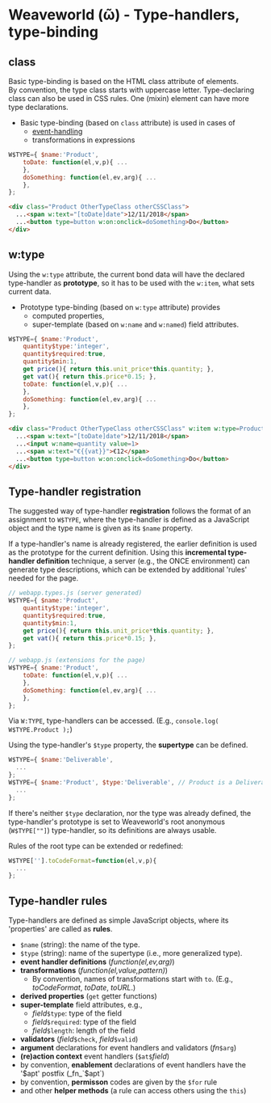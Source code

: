 # Weaveworld (ῶ) - Type-handlers, type-binding #

## class ##

Basic type-binding is based on the HTML class attribute of elements.  
By convention, the type class starts with uppercase letter. Type-declaring class can also be used in CSS rules. One (mixin) element can have more type declarations.

* Basic type-binding (based on `class` attribute) is used in cases of
  * [event-handling](doc/doc-2-event.md)
  * transformations in expressions

```js
W$TYPE={ $name:'Product',
    toDate: function(el,v,p){ ...
    },
    doSomething: function(el,ev,arg){ ...
    },
};
```
```html
<div class="Product OtherTypeClass otherCSSClass">
  ...<span w:text="[toDate]date">12/11/2018</span>
  ...<button type=button w:on:onclick=doSomething>Do</button>
</div>
```

## w:type ##

Using the `w:type` attribute, the current bond data will have the declared type-handler as **prototype**, so it has to be used with the `w:item`, what sets current data.

* Prototype type-binding (based on `w:type` attribute) provides
  * computed properties,
  * super-template (based on `w:name` and `w:named`) field attributes.

```js
W$TYPE={ $name:'Product',
    quantity$type:'integer',
    quantity$required:true,
    quantity$min:1,
    get price(){ return this.unit_price*this.quantity; },
    get vat(){ return this.price*0.15; },
    toDate: function(el,v,p){ ...
    },
    doSomething: function(el,ev,arg){ ...
    },
};
```
```html
<div class="Product OtherTypeClass otherCSSClass" w:item w:type=Product>
  ...<span w:text="[toDate]date">12/11/2018</span>
  ...<input w:name=quantity value=1>
  ...<span w:text="€{{vat}}">€12</span>
  ...<button type=button w:on:onclick=doSomething>Do</button>
</div>
```

## Type-handler registration ##

The suggested way of type-handler **registration** follows the format of an assignment to `W$TYPE`, where the type-handler is defined as a JavaScript object and the type name is given as its `$name` property.

If a type-handler's name is already registered, the earlier definition is used as the prototype for the current definition. Using this **incremental type-handler definition** technique, a server (e.g., the ONCE environment) can generate type descriptions, which can be extended by additional 'rules' needed for the page.

```js
// webapp.types.js (server generated)
W$TYPE={ $name:'Product',
    quantity$type:'integer',
    quantity$required:true,
    quantity$min:1,
    get price(){ return this.unit_price*this.quantity; },
    get vat(){ return this.price*0.15; },
};
```

```js
// webapp.js (extensions for the page)
W$TYPE={ $name:'Product',
    toDate: function(el,v,p){ ...
    },
    doSomething: function(el,ev,arg){ ...
    },
};
```
Via `W:TYPE`, type-handlers can be accessed. (E.g., `console.log( W$TYPE.Product );`)


Using the type-handler's `$type` property, the **supertype** can be defined.

```js
W$TYPE={ $name:'Deliverable', 
  ...
};
W$TYPE={ $name:'Product', $type:'Deliverable', // Product is a Deliverable
  ...
};
```

If there's neither `$type` declaration, nor the type was already defined, the type-handler's prototype is set to Weaveworld's root anonymous (`W$TYPE[""]`) type-handler, so its definitions are always usable.

Rules of the root type can be extended or redefined:
```js
W$TYPE[''].toCodeFormat=function(el,v,p){
  ...
};
```

## Type-handler rules ##

Type-handlers are defined as simple JavaScript objects, where its 'properties' are called as **rules**.

* `$name` (string): the name of the type.
* `$type` (string): name of the supertype (i.e., more generalized type).
* **event handler definitions** (_function(el,ev,arg)_)
* **transformations** (_function(el,value,pattern)_)
  * By convention, names of transformations start with `to`. (E.g., _toCodeFormat_, _toDate_, _toURL_.)
* **derived properties** (`get` getter functions)    
* **super-template** field attributes, e.g.,
  * _field_`$type`: type of the field
  * _field_`$required`: type of the field
  * _field_`$length`: length of the field
* **validators**  (_field_`$check`, _field_`$valid`)
* **argument** declarations for event handlers and validators (_fn_`$arg`)
* **(re)action context** event handlers (`$at$`_field_)
* by convention, **enablement** declarations of event handlers have the '$apt' postfix (_fn_`$apt`)
* by convention, **permisson** codes are given by the `$for` rule
* and other **helper methods** (a rule can access others using the `this`)